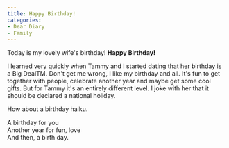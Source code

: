 ```yaml
---
title: Happy Birthday!
categories:
- Dear Diary
- Family
---
```


Today is my lovely wife's birthday! **Happy Birthday!**

I learned very quickly when Tammy and I started dating that her birthday is a Big DealTM. Don't get me wrong, I like my birthday and all. It's fun to get together with people, celebrate another year and maybe get some cool gifts. But for Tammy it's an entirely different level. I joke with her that it should be declared a national holiday.

How about a birthday haiku.

A birthday for you  
Another year for fun, love  
And then, a birth day.
